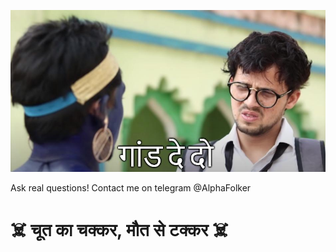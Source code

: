 ![LOGO](img.png)

Ask real questions!
Contact me on telegram @AlphaFolker

# ☠️ चूत का चक्कर, मौत से टक्कर ☠️

